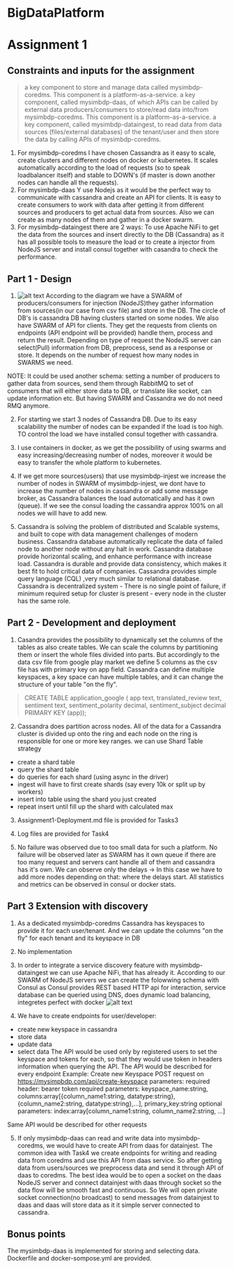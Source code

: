 # BigDataPlatform
# Assignment 1

## Constraints and inputs for the assignment

>a key component to store and manage data called mysimbdp-coredms. This component is
a platform-as-a-service.
a key component, called mysimbdp-daas, of which APIs can be called by external data
producers/consumers to store/read data into/from mysimbdp-coredms. This component is
a platform-as-a-service.
a key component, called mysimbdp-dataingest, to read data from data sources
(files/external databases) of the tenant/user and then store the data by calling APIs of
mysimbdp-coredms.

1. For mysimbdp-coredms I have chosen Cassandra as it easy to scale, create clusters and different nodes on docker or kubernetes. It scales automatically according to the load of requests (so to speak loadbalancer itself) and stable to DOWN's (if master is down another nodes can handle all the requests).
2. For mysimbdp-daas Y use Nodejs as it would be the perfect way to communicate with cassandra and create an API for clients. It is easy to create consumers to work with data after getting it from different sources and producers to get actual data from sources. Also we can create as many nodes of them and gather in a docker swarm.
3. For mysimbdp-dataingest there are 2 ways: To use Apache NiFi to get the data from the sources and insert directly to the DB (Cassandra) as it has all possible tools to measure the load or to create a injector from NodeJS server and install consul together with casandra to check the performance.

## Part 1 - Design


1. ![alt text](https://github.com/alex-subtselnyi/BigDataPlatform/blob/master/Diagram.png)
According to the diagram we have a SWARM of producers/consumers for injection (NodeJS)they gather information from sources(in our case from csv file) and store in the DB. The circle of DB's is cassandra DB having clusters started on some nodes. We also have SWARM of API for clients. They get the requests from clients on endpoints (API endpoint will be provided) handle them, process and return the result. Depending on type of request the NodeJS server can select(Pull) information from DB, preprocess, send as a response or store.
It depends on the number of request how many nodes in SWARMS we need.

NOTE: It could be used another schema: setting a number of producers to gather data from sources, send them through RabbitMQ to set of consumers that will either store data to DB, or translate like socket, can update information etc. But having SWARM and Cassandra we do not need RMQ anymore.

2. For starting we start 3 nodes of Cassandra DB. Due to its easy scalability the number of nodes can be expanded if the load is too high. TO control the load we have installed consul together with cassandra.

3. I use containers in docker, as we get the possibility of using swarms and easy increasing/decreasing number of nodes, moreover it would be easy to transfer the whole platform to kubernetes.

4. If we get more sources(users) that use mysimbdp-injest we increase the number of nodes in SWARM of mysimbdp-injest, we dont have to increase the number of nodes in cassandra or add some message broker, as Cassandra balances the load automatically and has it own (queue). If we see the consul loading the cassandra approx 100% on all nodes we will have to add new.

5. Cassandra is solving the problem of distributed and Scalable systems, and built to cope with data management challenges of modern business. Cassandra database automatically replicate the data of failed node to another node without any halt in work. Cassandra database provide horizontal scaling, and enhance performance with increase load. Cassandra is durable and provide data consistency, which makes it best fit to hold critical data of companies. Cassandra provides simple query language (CQL) ,very much similar to relational database.
Cassandra is decentralized system - There is no single point of failure, if minimum required setup for cluster is present - every node in the cluster has the same role.

## Part 2 - Development and deployment

1. Casandra provides the possibility to dynamically set the columns of the tables as also create tables. We can scale the columns by partitioning them or insert the whole files divided into parts.
But accordingly to the data csv file from google play market we define 5 columns as the csv file has with primary key on app field.
Cassandra can define multiple keyspaces, a key space can have multiple tables, and it can change the structure of your table "on the fly".
> CREATE TABLE application_google ( app text, translated_review text, sentiment text, sentiment_polarity decimal, sentiment_subject decimal PRIMARY KEY (app));


2. Cassandra does partition across nodes. All of the data for a Cassandra cluster is divided up onto the ring and each node on the ring is responsible for one or more key ranges.
we can use  Shard Table strategy
- create a shard table
- query the shard table
- do queries for each shard (using async in the driver)
- ingest will have to first create shards (say every 10k or split up by workers)
- insert into table using the shard you just created
- repeat insert until fill up the shard with calculated max


3. Assignment1-Deployment.md file is provided for Tasks3

4. Log files are provided for Task4

5. No failure was observed due to too small data for such a platform. No failure will be observed later as SWARM has it own queue if there are too many request and servers cant handle all of them and cassandra has it's own. We can observe only the delays -> In this case we have to add more nodes depending on that: where the delays start. All statistics and metrics can be observed in consul or docker stats.


## Part 3 Extension with discovery

1. As a dedicated mysimbdp-coredms Cassandra has keyspaces to provide it for each user/tenant. And we can update the columns "on the fly" for each tenant and its keyspace in DB

2. No implementation

3. In order to integrate a service discovery feature with mysimbdp-dataingest we can use Apache NiFi, that has already it. According to our SWARM of NodeJS servers we can create the folowwing schema with Consul as Consul provides REST based HTTP api for interaction, service database can be queried using DNS, does dynamic load balancing, integretes perfect with docker
![alt text](https://github.com/alex-subtselnyi/BigDataPlatform/blob/master/Consul.png)

4. We have to create endpoints for user/developer: 
- create new keyspace in cassandra
- store data
- update data
- select data
The API would be used only by registered users to set the keyspace and tokens for each, so that they would use token in headers information when querying the API.
 The API would be described for every endpoint
Example: 
Create new Keyspace
POST request on https://mysimpbdp.com/api/create-keyspace
parameters:
required header: bearer token
required parameters: keyspace_name:string, columns:array[{column_name1:string, datatype:string}, {column_name2:string, datatype:string},...], primary_key:string
optional parameters: index:array[column_name1:string, column_name2:string, ...]

Same API would be described for other requests

5. If only mysimbdp-daas can read and write data into mysimbdp-coredms, we would have to create API from daas for datainjest. The common idea with Task4 we create endpoints for writing and reading data from coredms and use this API from daas service. So after getting data from users/sources we preprocess data and send it through API of daas to coredms. 
The best idea would be to open a socket on the daas NodeJS server and connect datainjest with daas through socket so the data flow will be smooth fast and continuous. So We will open private socket connection(no broadcast) to send messages from datainjest to daas and daas will store data as it it simple server connected to cassandra.


## Bonus points

The mysimbdp-daas is implemented for storing and selecting data. Dockerfile and docker-sompose.yml are provided.


